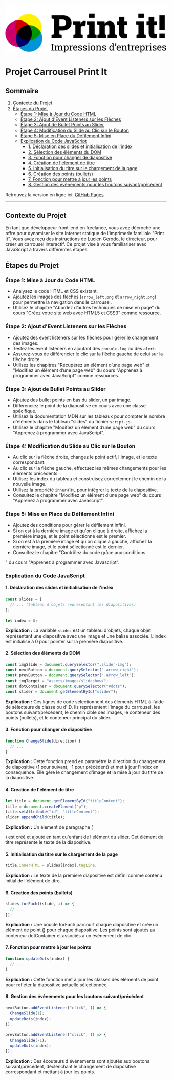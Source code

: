 <picture>
<source media="(prefers-color-scheme: dark)" srcset="assets/images/logo.png">
 <source media="(prefers-color-scheme: light)" srcset="assets/images/logo.png">
 <img alt="Logo de print-it" src="assets/images/logo.png">
</picture>


# Projet Carrousel Print It 

## Sommaire

1. [Contexte du Projet](#contexte-du-projet)
2. [Étapes du Projet](#étapes-du-projet)
    - [Étape 1: Mise à Jour du Code HTML](#étape-1-mise-à-jour-du-code-html)
    - [Étape 2: Ajout d'Event Listeners sur les Flèches](#étape-2-ajout-devent-listeners-sur-les-flèches)
    - [Étape 3: Ajout de Bullet Points au Slider](#étape-3-ajout-de-bullet-points-au-slider)
    - [Étape 4: Modification du Slide au Clic sur le Bouton](#étape-4-modification-du-slide-au-clic-sur-le-bouton)
    - [Étape 5: Mise en Place du Défilement Infini](#étape-5-mise-en-place-du-défilement-infini)
    - [Explication du Code JavaScript](#explication-du-code-javascript)
        - [1. Déclaration des slides et initialisation de l'index](#1-déclaration-des-slides-et-initialisation-de-lindex)
        - [2. Sélection des éléments du DOM](#2-sélection-des-éléments-du-dom)
        - [3. Fonction pour changer de diapositive](#3-fonction-pour-changer-de-diapositive)
        - [4. Création de l'élément de titre](#4-création-de-lélément-de-titre)
        - [5. Initialisation du titre sur le chargement de la page](#5-initialisation-du-titre-sur-le-chargement-de-la-page)
        - [6. Création des points (bullets)](#6-création-des-points-bullets)
        - [7. Fonction pour mettre à jour les points](#7-fonction-pour-mettre-à-jour-les-points)
        - [8. Gestion des événements pour les boutons suivant/précédent](#8-gestion-des-événements-pour-les-boutons-suivantprécédent)

Retrouvez la version en ligne ici: [GitHub Pages](https://cedricrgt45.github.io/print-it.github.io/)

---

## Contexte du Projet

En tant que développeur front-end en freelance, vous avez décroché une offre pour dynamiser le site Internet statique de l'imprimerie familiale "Print It". Vous avez reçu des instructions de Lucien Gerodo, le directeur, pour créer un carrousel interactif. Ce projet vise à vous familiariser avec JavaScript à travers différentes étapes.

## Étapes du Projet

### Étape 1: Mise à Jour du Code HTML

- Analysez le code HTML et CSS existant.
- Ajoutez les images des flèches (`arrow_left.png` et `arrow_right.png`) pour permettre la navigation dans le carrousel.
- Utilisez le chapitre "Abordez d’autres techniques de mise en page" du cours "Créez votre site web avec HTML5 et CSS3" comme ressource.

### Étape 2: Ajout d'Event Listeners sur les Flèches

- Ajoutez des event listeners sur les flèches pour gérer le changement des images.
- Testez les event listeners en ajoutant des `console.log` ou des `alert`.
- Assurez-vous de différencier le clic sur la flèche gauche de celui sur la flèche droite.
- Utilisez les chapitres "Récupérez un élément d’une page web" et "Modifiez un élément d’une page web" du cours "Apprenez à programmer avec JavaScript" comme ressources.

### Étape 3: Ajout de Bullet Points au Slider

- Ajoutez des bullet points en bas du slider, un par image.
- Différenciez le point de la diapositive en cours avec une classe spécifique.
- Utilisez la documentation MDN sur les tableaux pour compter le nombre d'éléments dans le tableau "slides" du fichier `script.js`.
- Utilisez le chapitre "Modifiez un élément d’une page web" du cours "Apprenez à programmer avec JavaScript".

### Étape 4: Modification du Slide au Clic sur le Bouton

- Au clic sur la flèche droite, changez le point actif, l'image, et le texte correspondant.
- Au clic sur la flèche gauche, effectuez les mêmes changements pour les éléments précédents.
- Utilisez les index du tableau et construisez correctement le chemin de la nouvelle image.
- Utilisez la propriété `innerHTML` pour intégrer le texte de la diapositive.
- Consultez le chapitre "Modifiez un élément d’une page web" du cours "Apprenez à programmer avec Javascript".

### Étape 5: Mise en Place du Défilement Infini

- Ajoutez des conditions pour gérer le défilement infini.
- Si on est à la dernière image et qu'on clique à droite, affichez la première image, et le point sélectionné est le premier.
- Si on est à la première image et qu'on clique à gauche, affichez la dernière image, et le point sélectionné est le dernier.
- Consultez le chapitre "Contrôlez du code grâce aux conditions

" du cours "Apprenez à programmer avec Javascript".

### Explication du Code JavaScript

#### 1. Déclaration des slides et initialisation de l'index

```javascript
const slides = [
  // ... (tableau d'objets représentant les diapositives)
];

let index = 0;
```

**Explication :** La variable `slides` est un tableau d'objets, chaque objet représentant une diapositive avec une image et une balise associée. L'index est initialisé à 0 pour pointer sur la première diapositive.

#### 2. Sélection des éléments du DOM

```javascript
const imgSlide = document.querySelector(".slider-img");
const nextButton = document.querySelector(".arrow_right");
const prevButton = document.querySelector(".arrow_left");
const imgTarget = "assets/images/slideshow/";
const dotContainer = document.querySelector("#dots");
const slider = document.getElementById("slider");
```

**Explication :** Ces lignes de code sélectionnent des éléments HTML à l'aide de sélecteurs de classe ou d'ID. Ils représentent l'image du carrousel, les boutons suivant/précédent, le chemin cible des images, le conteneur des points (bullets), et le conteneur principal du slider.

#### 3. Fonction pour changer de diapositive

```javascript
function ChangeSlide(direction) {
  // ...
}
```

**Explication :** Cette fonction prend en paramètre la direction du changement de diapositive (1 pour suivant, -1 pour précédent) et met à jour l'index en conséquence. Elle gère le changement d'image et la mise à jour du titre de la diapositive.

#### 4. Création de l'élément de titre

```javascript
let title = document.getElementById("titleContent");
title = document.createElement("p");
title.setAttribute("id", "titleContent");
slider.appendChild(title);
```

**Explication :** Un élément de paragraphe (<p>) est créé et ajouté en tant qu'enfant de l'élément du slider. Cet élément de titre représente le texte de la diapositive.

#### 5. Initialisation du titre sur le chargement de la page

```javascript
title.innerHTML = slides[index].tagLine;
```

**Explication :** Le texte de la première diapositive est défini comme contenu initial de l'élément de titre.

#### 6. Création des points (bullets)

```javascript
slides.forEach((slide, i) => {
  // ...
});
```

**Explication :** Une boucle forEach parcourt chaque diapositive et crée un élément de point (<span>) pour chaque diapositive. Les points sont ajoutés au conteneur dotContainer et associés à un événement de clic.

#### 7. Fonction pour mettre à jour les points

```javascript
function updateDots(index) {
  // ...
}
```

**Explication :** Cette fonction met à jour les classes des éléments de point pour refléter la diapositive actuelle sélectionnée.

#### 8. Gestion des événements pour les boutons suivant/précédent

```javascript
nextButton.addEventListener("click", () => {
  ChangeSlide(1);
  updateDots(index);
});

prevButton.addEventListener("click", () => {
  ChangeSlide(-1);
  updateDots(index);
});
```

**Explication :** Des écouteurs d'événements sont ajoutés aux boutons suivant/précédent, déclenchant le changement de diapositive correspondant et mettant à jour les points.

